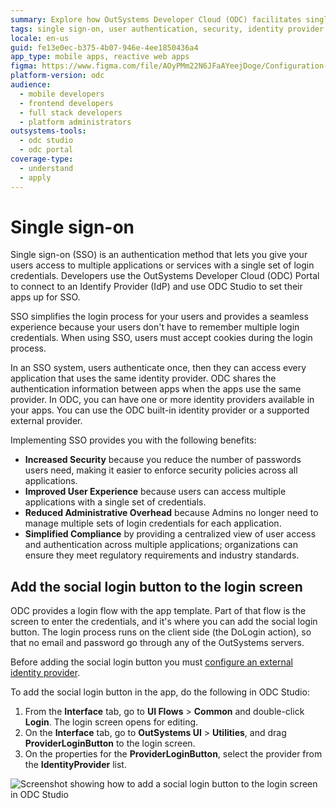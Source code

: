 ```yaml
---
summary: Explore how OutSystems Developer Cloud (ODC) facilitates single sign-on (SSO) integration and enhances user authentication experiences.
tags: single sign-on, user authentication, security, identity provider, user experience
locale: en-us
guid: fe13e0ec-b375-4b07-946e-4ee1850436a4
app_type: mobile apps, reactive web apps
figma: https://www.figma.com/file/AOyPMm22N6JFaAYeejDoge/Configuration-management?type=design&node-id=3401%3A734&t=hXGTDybYCg38Lul5-1
platform-version: odc
audience:
  - mobile developers
  - frontend developers
  - full stack developers
  - platform administrators
outsystems-tools:
  - odc studio
  - odc portal
coverage-type:
  - understand
  - apply
---
```


# Single sign-on

Single sign-on (SSO) is an authentication method that lets you give your users access to multiple applications or services with a single set of login credentials. Developers use the OutSystems Developer Cloud (ODC) Portal to connect to an Identify Provider (IdP) and use ODC Studio to set their apps up for SSO.

SSO simplifies the login process for your users and provides a seamless experience because your users don't have to remember multiple login credentials. When using SSO, users must accept cookies during the login process.

In an SSO system, users authenticate once, then they can access every application that uses the same identity provider. ODC shares the authentication information between apps when the apps use the same provider. In ODC, you can have one or more identity providers available in your apps. You can use the ODC built-in identity provider or a supported external provider.

Implementing SSO provides you with the following benefits:

* **Increased Security** because you reduce the number of passwords users need, making it easier to enforce security policies across all applications.
* **Improved User Experience** because users can access multiple applications with a single set of credentials.
* **Reduced Administrative Overhead** because Admins no longer need to manage multiple sets of login credentials for each application.
* **Simplified Compliance** by providing a centralized view of user access and authentication across multiple applications; organizations can ensure they meet regulatory requirements and industry standards.

## Add the social login button to the login screen

ODC provides a login flow with the app template. Part of that flow is the screen to enter the credentials, and it's where you can add the social login button. The login process runs on the client side (the DoLogin action), so that no email and password go through any of the OutSystems servers.

<div class="info" markdown="1">

Before adding the social login button you must [configure an external identity provider](external-idps/intro.md).

</div>

To add the social login button in the app, do the following in ODC Studio:

1. From the **Interface** tab, go to **UI Flows** > **Common** and double-click **Login**. The login screen opens for editing.
1. On the **Interface** tab, go to **OutSystems UI** > **Utilities**, and drag **ProviderLoginButton** to the login screen.
1. On the properties for the **ProviderLoginButton**, select the provider from the **IdentityProvider** list.

![Screenshot showing how to add a social login button to the login screen in ODC Studio](images/sso-button-odcs.png "SSO Button in ODC Studio")
